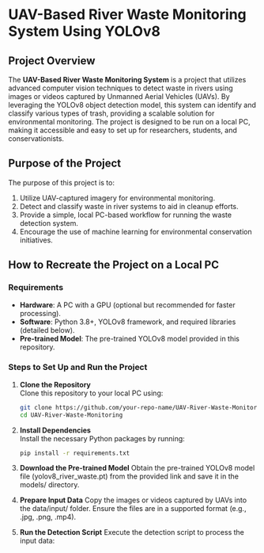 # UAV-Based River Waste Monitoring System Using YOLOv8

## Project Overview

The **UAV-Based River Waste Monitoring System** is a project that utilizes advanced computer vision techniques to detect waste in rivers using images or videos captured by Unmanned Aerial Vehicles (UAVs). By leveraging the YOLOv8 object detection model, this system can identify and classify various types of trash, providing a scalable solution for environmental monitoring. The project is designed to be run on a local PC, making it accessible and easy to set up for researchers, students, and conservationists.

## Purpose of the Project

The purpose of this project is to:

1. Utilize UAV-captured imagery for environmental monitoring.
2. Detect and classify waste in river systems to aid in cleanup efforts.
3. Provide a simple, local PC-based workflow for running the waste detection system.
4. Encourage the use of machine learning for environmental conservation initiatives.

## How to Recreate the Project on a Local PC

### Requirements

- **Hardware**: A PC with a GPU (optional but recommended for faster processing).
- **Software**: Python 3.8+, YOLOv8 framework, and required libraries (detailed below).
- **Pre-trained Model**: The pre-trained YOLOv8 model provided in this repository.

### Steps to Set Up and Run the Project

1. **Clone the Repository**  
   Clone this repository to your local PC using:
   ```bash
   git clone https://github.com/your-repo-name/UAV-River-Waste-Monitoring.git
   cd UAV-River-Waste-Monitoring
2. **Install Dependencies**  
   Install the necessary Python packages by running:
   ```bash
   pip install -r requirements.txt
3. **Download the Pre-trained Model**
    Obtain the pre-trained YOLOv8 model file (yolov8_river_waste.pt) from the provided link and save it in the models/ directory.

4. **Prepare Input Data**
Copy the images or videos captured by UAVs into the data/input/ folder. Ensure the files are in a supported format (e.g., .jpg, .png, .mp4).

5. **Run the Detection Script**
Execute the detection script to process the input data:
